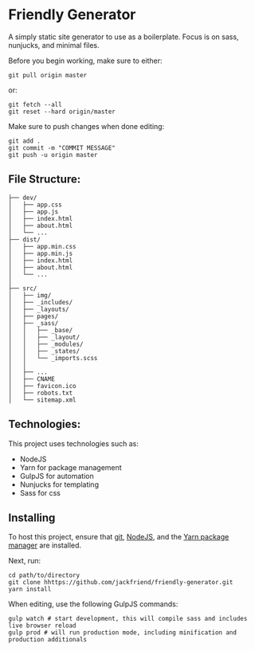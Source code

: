 # Friendly Generator

A simply static site generator to use as a boilerplate. Focus is on sass, nunjucks, and minimal files.


Before you begin working, make sure to either:
```
git pull origin master
```
or:
```
git fetch --all
git reset --hard origin/master
```

Make sure to push changes when done editing:
```
git add .
git commit -m "COMMIT MESSAGE"
git push -u origin master
```


## File Structure:
```
├── dev/
│   ├── app.css
│   ├── app.js  
│   ├── index.html
│   ├── about.html
│   └── ...
├── dist/
│   ├── app.min.css
│   ├── app.min.js  
│   ├── index.html
│   ├── about.html
│   └── ...
│
├── src/
│   ├── img/
│   ├── _includes/
│   ├── _layouts/
│   ├── pages/
│   ├── _sass/
│   │   ├── _base/
│   │   ├── _layout/
│   │   ├── _modules/  
│   │   ├── _states/   
│   │   └── _imports.scss
│   │
│   ├── ...
│   ├── CNAME
│   ├── favicon.ico
│   ├── robots.txt  
│   └── sitemap.xml
```

## Technologies:
This project uses technologies such as:
- NodeJS
- Yarn for package management
- GulpJS for automation
- Nunjucks for templating
- Sass for css

## Installing
To host this project, ensure that [git](https://git-scm.com/downloads), [NodeJS](https://nodejs.org/en/download/), and the [Yarn package manager](https://yarnpkg.com/en/docs/install) are installed.

Next, run:
```
cd path/to/directory
git clone hhttps://github.com/jackfriend/friendly-generator.git
yarn install
```

When editing, use the following GulpJS commands:
```
gulp watch # start development, this will compile sass and includes live browser reload
gulp prod # will run production mode, including minification and production additionals
```
